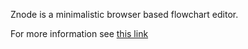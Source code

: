 Znode is a minimalistic browser based flowchart editor.

For more information see [this link](https://www.youtube.com/watch?v=h45khImK48U)
